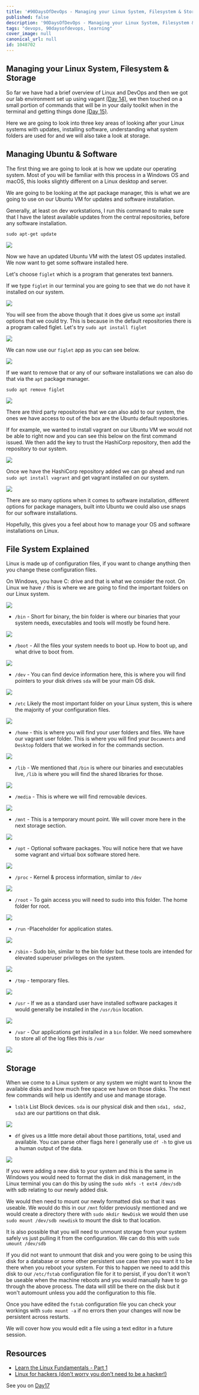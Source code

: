 ```yaml
---
title: '#90DaysOfDevOps - Managing your Linux System, Filesystem & Storage - Day 16'
published: false
description: '90DaysOfDevOps - Managing your Linux System, Filesystem & Storage'
tags: "devops, 90daysofdevops, learning"
cover_image: null
canonical_url: null
id: 1048702
---
```

## Managing your Linux System, Filesystem & Storage

So far we have had a brief overview of Linux and DevOps and then we got our lab environment set up using vagant [(Day 14)](day14.md), we then touched on a small portion of commands that will be in your daily toolkit when in the terminal and getting things done [(Day 15)](day15.md). 

Here we are going to look into three key areas of looking after your Linux systems with updates, installing software, understanding what system folders are used for and we will also take a look at storage. 

## Managing Ubuntu & Software

The first thing we are going to look at is how we update our operating system. Most of you will be familiar with this process in a Windows OS and macOS, this looks slightly different on a Linux desktop and server.  

We are going to be looking at the apt package manager, this is what we are going to use on our Ubuntu VM for updates and software installation. 

Generally, at least on dev workstations, I run this command to make sure that I have the latest available updates from the central repositories, before any software installation.  

`sudo apt-get update`

![](../images/Day16_Linux1.png?v1)

Now we have an updated Ubuntu VM with the latest OS updates installed. We now want to get some software installed here. 

Let's choose `figlet` which is a program that generates text banners.

If we type `figlet` in our terminal you are going to see that we do not have it installed on our system. 

![](../images/Day16_Linux2.png?v1)

You will see from the above though that it does give us some `apt` install options that we could try. This is because in the default repositories there is a program called figlet.  Let's try `sudo apt install figlet`

![](../images/Day16_Linux3.png?v1)

We can now use our `figlet` app as you can see below. 

![](../images/Day16_Linux4.png?v1)

If we want to remove that or any of our software installations we can also do that via the `apt` package manager. 

`sudo apt remove figlet`

![](../images/Day16_Linux5.png?v1)

There are third party repositories that we can also add to our system, the ones we have access to out of the box are the Ubuntu default repositories. 

If for example, we wanted to install vagrant on our Ubuntu VM we would not be able to right now and you can see this below on the first command issued. We then add the key to trust the HashiCorp repository, then add the repository to our system.  

![](../images/Day16_Linux6.png?v1)

Once we have the HashiCorp repository added we can go ahead and run `sudo apt install vagrant` and get vagrant installed on our system. 

![](../images/Day16_Linux7.png?v1)

There are so many options when it comes to software installation, different options for package managers, built into Ubuntu we could also use snaps for our software installations. 

Hopefully, this gives you a feel about how to manage your OS and software installations on Linux. 

## File System Explained 

Linux is made up of configuration files, if you want to change anything then you change these configuration files. 

On Windows, you have C: drive and that is what we consider the root. On Linux we have `/` this is where we are going to find the important folders on our Linux system. 

![](../images/Day16_Linux8.png?v1)

- `/bin` - Short for binary, the bin folder is where our binaries that your system needs, executables and tools will mostly be found here.  

![](../images/Day16_Linux9.png?v1)

- `/boot` - All the files your system needs to boot up. How to boot up, and what drive to boot from. 

![](../images/Day16_Linux10.png?v1)

- `/dev` - You can find device information here, this is where you will find pointers to your disk drives `sda` will be your main OS disk. 

![](../images/Day16_Linux11.png?v1)

- `/etc` Likely the most important folder on your Linux system, this is where the majority of your configuration files. 

![](../images/Day16_Linux12.png?v1)

- `/home` - this is where you will find your user folders and files. We have our vagrant user folder. This is where you will find your `Documents` and `Desktop` folders that we worked in for the commands section. 

![](../images/Day16_Linux13.png?v1)

- `/lib` - We mentioned that `/bin` is where our binaries and executables live, `/lib` is where you will find the shared libraries for those. 

![](../images/Day16_Linux14.png?v1)

- `/media` - This is where we will find removable devices. 

![](../images/Day16_Linux15.png?v1)

- `/mnt` - This is a temporary mount point. We will cover more here in the next storage section. 

![](../images/Day16_Linux16.png?v1)

- `/opt` - Optional software packages. You will notice here that we have some vagrant and virtual box software stored here. 

![](../images/Day16_Linux17.png?v1)

- `/proc` - Kernel & process information, similar to `/dev`

![](../images/Day16_Linux18.png?v1)

- `/root` - To gain access you will need to sudo into this folder. The home folder for root. 

![](../images/Day16_Linux19.png?v1)

- `/run` -Placeholder for application states.

![](../images/Day16_Linux20.png?v1)

- `/sbin` - Sudo bin, similar to the bin folder but these tools are intended for elevated superuser privileges on the system.

![](../images/Day16_Linux21.png?v1)

- `/tmp` - temporary files. 

![](../images/Day16_Linux22.png?v1)

- `/usr` - If we as a standard user have installed software packages it would generally be installed in the `/usr/bin` location. 

![](../images/Day16_Linux23.png?v1)

- `/var` - Our applications get installed in a `bin` folder. We need somewhere to store all of the log files this is `/var`   

![](../images/Day16_Linux24.png?v1)

## Storage 

When we come to a Linux system or any system we might want to know the available disks and how much free space we have on those disks. The next few commands will help us identify and use and manage storage. 

- `lsblk` List Block devices. `sda` is our physical disk and then `sda1, sda2, sda3` are our partitions on that disk. 

![](../images/Day16_Linux25.png?v1)

- `df` gives us a little more detail about those partitions, total, used and available. You can parse other flags here I generally use `df -h` to give us a human output of the data. 

![](../images/Day16_Linux26.png?v1)

If you were adding a new disk to your system and this is the same in Windows you would need to format the disk in disk management, in the Linux terminal you can do this by using the `sudo mkfs -t ext4 /dev/sdb` with sdb relating to our newly added disk. 

We would then need to mount our newly formatted disk so that it was useable. We would do this in our `/mnt` folder previously mentioned and we would create a directory there with `sudo mkdir NewDisk` we would then use `sudo mount /dev/sdb newdisk` to mount the disk to that location. 

It is also possible that you will need to unmount storage from your system safely vs just pulling it from the configuration. We can do this with `sudo umount /dev/sdb` 

If you did not want to unmount that disk and you were going to be using this disk for a database or some other persistent use case then you want it to be there when you reboot your system. For this to happen we need to add this disk to our `/etc/fstab` configuration file for it to persist, if you don't it won't be useable when the machine reboots and you would manually have to go through the above process. The data will still be there on the disk but it won't automount unless you add the configuration to this file. 

Once you have edited the `fstab` configuration file you can check your workings with `sudo mount -a` if no errors then your changes will now be persistent across restarts. 

We will cover how you would edit a file using a text editor in a future session. 

## Resources 

- [Learn the Linux Fundamentals - Part 1](https://www.youtube.com/watch?v=kPylihJRG70)
- [Linux for hackers (don't worry you don't need to be a hacker!)](https://www.youtube.com/watch?v=VbEx7B_PTOE)

See you on [Day17](day17.md)
